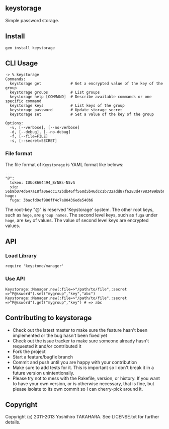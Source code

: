 keystorage
----------

Simple password storage.

## Install

    gem install keystorage

## CLI Usage


    -> % keystorage
    Commands:
      keystorage get             # Get a encrypted value of the key of the group
      keystorage groups          # List groups
      keystorage help [COMMAND]  # Describe available commands or one specific command
      keystorage keys            # List keys of the group
      keystorage password        # Update storage secret
      keystorage set             # Set a value of the key of the group

    Options:
      -v, [--verbose], [--no-verbose]
      -d, [--debug], [--no-debug]
      -f, [--file=FILE]
      -s, [--secret=SECRET]


### File format

The file format of `Keystorage` is YAML format like belows:

    ---
    "@":
      token: IUUo86G4494_BrNBs-N5vA
      sig: 56b9b074d647a18fa06ecc172bdb46ff560d5b46dcc1b732add87f6283d47983499b8b67d2524d72f27ed2bf4fef4efba5662e8d55e2c8426a76be26196c0235
    hoge:
      fuga: 3bacfd9ef980ff4c7a80436ede540b6

The root-key "@" is reserved 'Keystorage' system. The other root keys, such as `hoge`, are `group names`.
The second level keys, such as `fuga` under `hoge`, are `key` of values.
The value of second level keys are encrypted values.


## API

### Load Library

```
require 'keystone/manager'
```

### Use API

```
Keystorage::Manager.new(:file=>"/path/to/file",:secret =>"P@ssword").set("mygroup","key","abc")
Keystorage::Manager.new(:file=>"/path/to/file",:secret =>"P@ssword").get("mygroup","key") # => abc
```


## Contributing to keystorage

* Check out the latest master to make sure the feature hasn't been implemented or the bug hasn't been fixed yet
* Check out the issue tracker to make sure someone already hasn't requested it and/or contributed it
* Fork the project
* Start a feature/bugfix branch
* Commit and push until you are happy with your contribution
* Make sure to add tests for it. This is important so I don't break it in a future version unintentionally.
* Please try not to mess with the Rakefile, version, or history. If you want to have your own version, or is otherwise necessary, that is fine, but please isolate to its own commit so I can cherry-pick around it.

## Copyright

Copyright (c) 2011-2013 Yoshihiro TAKAHARA. See LICENSE.txt for further details.

